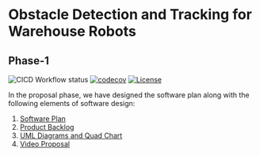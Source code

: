 # Obstacle Detection and Tracking for Warehouse Robots

## Phase-1

![CICD Workflow status](https://github.com/Uthappa13/obstacle-tracking-aip/actions/workflows/run-unit-test-and-upload-codecov.yml/badge.svg) [![codecov](https://codecov.io/gh/Uthappa13/obstacle-tracking-aip/branch/iteration_1/graph/badge.svg)](https://codecov.io/gh/Uthappa13/obstacle-tracking-aip) [![License](https://img.shields.io/badge/license-MIT-blue.svg)](LICENSE)

In the proposal phase, we have designed the software plan along with the following elements of software design:  

 1. [Software Plan](https://drive.google.com/file/d/1jGiiobS3-BFS2GZKp7tRJ7s5Mr_CgpAN/view?usp=drive_link)
 2. [Product Backlog](https://docs.google.com/spreadsheets/d/1E_nRD0vp5bYWbiwfghffEHXf7bQaf3OA0RdkEj6O_uE/edit?usp=drive_link)
 3. [UML Diagrams and Quad Chart](diagram)
 4. [Video Proposal](https://drive.google.com/file/d/1RA5c2WGzY5DniITtkwL4w4C65WinjcHl/view?usp=drive_link)
